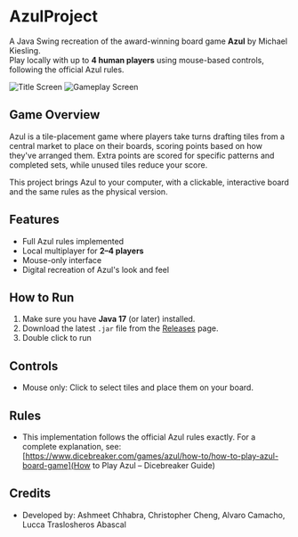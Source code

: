 # AzulProject

A Java Swing recreation of the award-winning board game **Azul** by Michael Kiesling.  
Play locally with up to **4 human players** using mouse-based controls, following the official Azul rules.

![Title Screen](<img width="1417" height="978" alt="image" src="https://github.com/user-attachments/assets/a2f0d427-b5be-41bd-a8bf-2e5850d9aa8f" />
)
![Gameplay Screen](<img width="1420" height="984" alt="image" src="https://github.com/user-attachments/assets/3c884d33-8473-409d-a641-29537a92c632" />
)

## Game Overview
Azul is a tile-placement game where players take turns drafting tiles from a central market to place on their boards, scoring points based on how they've arranged them. Extra points are scored for specific patterns and completed sets, while unused tiles reduce your score.

This project brings Azul to your computer, with a clickable, interactive board and the same rules as the physical version.

## Features
- Full Azul rules implemented
- Local multiplayer for **2–4 players**
- Mouse-only interface
- Digital recreation of Azul's look and feel

## How to Run
1. Make sure you have **Java 17** (or later) installed.
2. Download the latest `.jar` file from the [Releases](https://github.com/lucca-t/AzulProject/releases) page.
3. Double click to run

## Controls
- Mouse only: Click to select tiles and place them on your board.

##  Rules
- This implementation follows the official Azul rules exactly. For a complete explanation, see: [https://www.dicebreaker.com/games/azul/how-to/how-to-play-azul-board-game](How to Play Azul – Dicebreaker Guide)

 ## Credits
- Developed by: Ashmeet Chhabra, Christopher Cheng, Alvaro Camacho, Lucca Traslosheros Abascal
